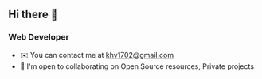 ## Hi there 👋

### Web Developer
 - ✉️ You can contact me at khv1702@gmail.com
 - 🤝  I'm open to collaborating on Open Source resources, Private projects

<!--
**nda17/nda17** is a ✨ _special_ ✨ repository because its `README.md` (this file) appears on your GitHub profile.

Here are some ideas to get you started:

- 🔭 I’m currently working on ...
- 🌱 I’m currently learning ...
- 👯 I’m looking to collaborate on ...
- 🤔 I’m looking for help with ...
- 💬 Ask me about ...
- 📫 How to reach me: ...
- 😄 Pronouns: ...
- ⚡ Fun fact: ...
-->
